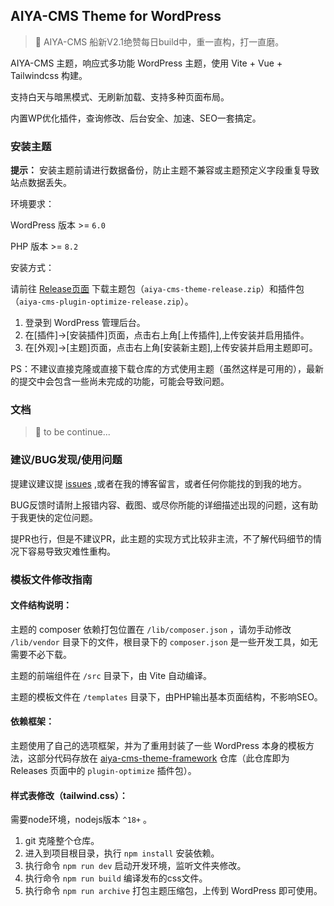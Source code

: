 ## AIYA-CMS Theme for WordPress

> **🎉** AIYA-CMS 船新V2.1绝赞每日build中，重一直构，打一直磨。

AIYA-CMS 主题，响应式多功能 WordPress 主题，使用 Vite + Vue + Tailwindcss 构建。

支持白天与暗黑模式、无刷新加载、支持多种页面布局。

内置WP优化插件，查询修改、后台安全、加速、SEO一套搞定。

### 安装主题

**提示：** 安装主题前请进行数据备份，防止主题不兼容或主题预定义字段重复导致站点数据丢失。

环境要求：

WordPress 版本 >= `6.0`

PHP 版本 >= `8.2`

安装方式：

请前往 [Release页面](https://github.com/yeraph-plus/aiya-cms-wordpress-theme/releases) 下载主题包（`aiya-cms-theme-release.zip`）和插件包（`aiya-cms-plugin-optimize-release.zip`）。

1. 登录到 WordPress 管理后台。
2. 在[插件]->[安装插件]页面，点击右上角[上传插件],上传安装并启用插件。
3. 在[外观]->[主题]页面，点击右上角[安装新主题],上传安装并启用主题即可。

PS：不建议直接克隆或直接下载仓库的方式使用主题（虽然这样是可用的），最新的提交中会包含一些尚未完成的功能，可能会导致问题。

### 文档

> **💊** to be continue...

### 建议/BUG发现/使用问题

提建议建议提 [issues](https://github.com/yeraph-plus/aiya-cms-wordpress-theme/issues) ,或者在我的博客留言，或者任何你能找的到我的地方。

BUG反馈时请附上报错内容、截图、或尽你所能的详细描述出现的问题，这有助于我更快的定位问题。

提PR也行，但是不建议PR，此主题的实现方式比较非主流，不了解代码细节的情况下容易导致灾难性重构。

### 模板文件修改指南

#### 文件结构说明：

主题的 composer 依赖打包位置在 `/lib/composer.json` ，请勿手动修改  `/lib/vendor` 目录下的文件，根目录下的 `composer.json` 是一些开发工具，如无需要不必下载。

主题的前端组件在 `/src` 目录下，由 Vite 自动编译。

主题的模板文件在 `/templates` 目录下，由PHP输出基本页面结构，不影响SEO。


#### 依赖框架：

主题使用了自己的选项框架，并为了重用封装了一些 WordPress 本身的模板方法，这部分代码存放在 [aiya-cms-theme-framework](https://github.com/yeraph-plus/aiya-cms-theme-framework) 仓库（此仓库即为 Releases 页面中的 `plugin-optimize` 插件包）。

#### 样式表修改（tailwind.css）：

需要node环境，nodejs版本 `^18+` 。

1. git 克隆整个仓库。
2. 进入到项目根目录，执行 `npm install` 安装依赖。
3. 执行命令 `npm run dev` 启动开发环境，监听文件夹修改。
4. 执行命令 `npm run build` 编译发布的css文件。
5. 执行命令 `npm run archive` 打包主题压缩包，上传到 WordPress 即可使用。
